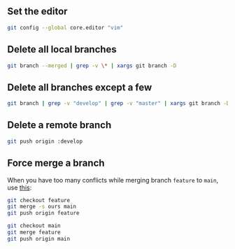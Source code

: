 ## Set the editor

```bash
git config --global core.editor "vim"
```

## Delete all local branches

```bash
git branch --merged | grep -v \* | xargs git branch -D
```

## Delete all branches except a few

```bash
git branch | grep -v "develop" | grep -v "master" | xargs git branch -D
```

## Delete a remote branch

```bash
git push origin :develop
```

## Force merge a branch

When you have too many conflicts while merging branch `feature` to `main`, use [this](https://stackoverflow.com/a/2862938/709452):

```bash
git checkout feature
git merge -s ours main
git push origin feature

git checkout main
git merge feature
git push origin main
```